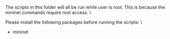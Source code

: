 The scripts in this folder will all be run while user is root. This is because the mininet commands require root access. \\

Please install the following packages before running the scripts: \\
- mininet
